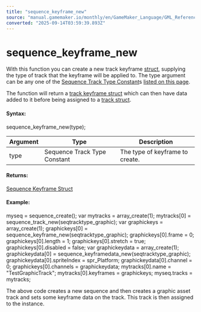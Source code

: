 ```yaml
---
title: "sequence_keyframe_new"
source: "manual.gamemaker.io/monthly/en/GameMaker_Language/GML_Reference/Asset_Management/Sequences/sequence_keyframe_new.htm"
converted: "2025-09-14T03:59:39.893Z"
---
```


# sequence\_keyframe\_new

With this function you can create a new track keyframe [struct](../../../GML_Overview/Structs.md), supplying the type of track that the keyframe will be applied to. The type argument can be any one of the [Sequence Track Type Constant](Sequence_Structs/The_Track_Struct.htm#type)s [listed on this page](Sequence_Structs/The_Track_Struct.md).

The function will return a [track keyframe struct](Sequence_Structs/The_Keyframe_Struct.md) which can then have data added to it before being assigned to a [track struct](Sequence_Structs/The_Track_Struct.md).

#### Syntax:

sequence\_keyframe\_new(type);

| Argument | Type | Description |
| --- | --- | --- |
| type | Sequence Track Type Constant | The type of keyframe to create. |

#### Returns:

[Sequence Keyframe Struct](Sequence_Structs/The_Keyframe_Struct.md)

#### Example:

myseq = sequence\_create();
var mytracks = array\_create(1);
mytracks\[0\] = sequence\_track\_new(seqtracktype\_graphic);
var graphickeys = array\_create(1);
graphickeys\[0\] = sequence\_keyframe\_new(seqtracktype\_graphic);
graphickeys\[0\].frame = 0;
graphickeys\[0\].length = 1;
graphickeys\[0\].stretch = true;
graphickeys\[0\].disabled = false;
var graphickeydata = array\_create(1);
graphickeydata\[0\] = sequence\_keyframedata\_new(seqtracktype\_graphic);
graphickeydata\[0\].spriteIndex = spr\_Platform;
graphickeydata\[0\].channel = 0;
graphickeys\[0\].channels = graphickeydata;
mytracks\[0\].name = "TestGraphicTrack";
mytracks\[0\].keyframes = graphickeys;
myseq.tracks = mytracks;

The above code creates a new sequence and then creates a graphic asset track and sets some keyframe data on the track. This track is then assigned to the instance.